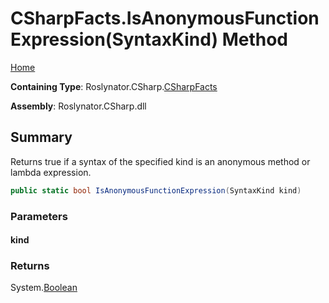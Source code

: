 <a name="_top"></a>

# CSharpFacts\.IsAnonymousFunctionExpression\(SyntaxKind\) Method

[Home](../../../../README.md#_top)

**Containing Type**: Roslynator\.CSharp\.[CSharpFacts](../README.md#_top)

**Assembly**: Roslynator\.CSharp\.dll

## Summary

Returns true if a syntax of the specified kind is an anonymous method or lambda expression\.

```csharp
public static bool IsAnonymousFunctionExpression(SyntaxKind kind)
```

### Parameters

#### kind

### Returns

System\.[Boolean](https://docs.microsoft.com/en-us/dotnet/api/system.boolean)

